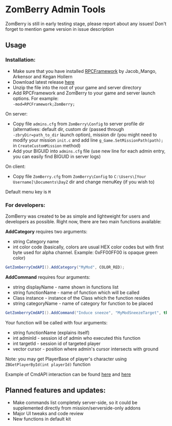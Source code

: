 # ZomBerry Admin Tools
ZomBerry is still in early testing stage, please report about any issues!
Don't forget to mention game version in issue description

## Usage
### Installation:
* Make sure that you have installed [RPCFramework](https://github.com/Jacob-Mango/DayZ-RPCFramework) by Jacob_Mango, Arkensor and Kegan Hollern
* Download latest release [here](https://github.com/Moondarker/ZomBerry-DayZAdminTools/releases)
* Unzip the file into the root of your game and server directory
* Add RPCFramework and ZomBerry to your game and server launch options. For example:  
```-mod=RPCFramework;ZomBerry;```

On server:
* Copy file ```admins.cfg``` from ```ZomBerry\Config``` to server profile dir (alternatives: default dir, custom dir (passed through  
```-zbryDir=path_to_dir``` launch option), mission dir (you might need to modify your mission ```init.c``` and add line   ```g_Game.SetMissionPath(path);``` in ```CreateCustomMission``` method)
* Add your BIGUID into ```admins.cfg``` file (use new line for each admin entry, you can easily find BIGUID in server logs)

On client:
* Copy file ```ZomBerry.cfg``` from ```ZomBerry\Config``` to ```C:\Users\[Your Username]\Documents\DayZ``` dir and change menuKey (if you wish to)

Default menu key is ```M```

### For developers:
ZomBerry was created to be as simple and lightweight for users and developers as possible. Right now, there are two main functions available:

**AddCategory** requires two arguments: 
* string Category name
* int color code (basically, colors are usual HEX color codes but with first byte used for alpha channel. Example: 0xFF00FF00 is opaque green color)
```java
GetZomberryCmdAPI().AddCategory("MyMod", COLOR_RED);
```

**AddCommand** requires four arguments: 
* string displayName - name shown in functions list
* string functionName - name of function which will be called
* Class instance - instance of the Class which the function resides
* string categoryName - name of category for function to be placed
```java
GetZomberryCmdAPI().AddCommand("Induce sneeze", "MyModSneezeTarget", this, "MyMod");
```
Your function will be called with four arguments:
* string functionName (explains itself)
* int adminId - session id of admin who executed this function 
* int targetId - session id of targeted player
* vector cursor - position where admin's cursor intersects with ground

Note: you may get PlayerBase of player's character using ```ZBGetPlayerById(int playerId)``` function

Example of CmdAPI interaction can be found [here](https://github.com/Moondarker/ZomBerry-DayZAdminTools/blob/master/ZomBerry/Addons/scripts/5_Mission/ZomBerryStockFnc.c) and [here](https://github.com/Moondarker/ZomBerry-DayZAdminTools/blob/master/Examples/missionExample.chernarusplus/init.c)

## Planned features and updates:
* Make commands list completely server-side, so it could be supplemented directly from mission/serverside-only addons
* Major UI tweaks and code review
* New functions in default kit
